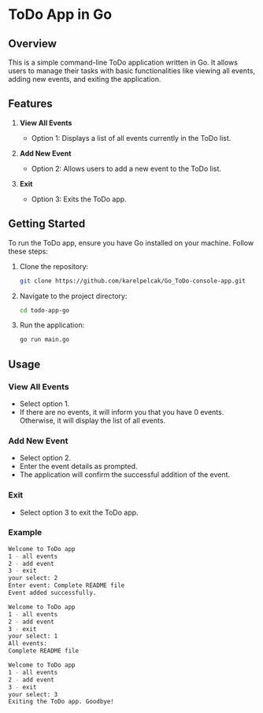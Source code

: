 # ToDo App in Go

## Overview

This is a simple command-line ToDo application written in Go. It allows users to manage their tasks with basic functionalities like viewing all events, adding new events, and exiting the application.

## Features

1. **View All Events**
   - Option 1: Displays a list of all events currently in the ToDo list.

2. **Add New Event**
   - Option 2: Allows users to add a new event to the ToDo list.

3. **Exit**
   - Option 3: Exits the ToDo app.

## Getting Started

To run the ToDo app, ensure you have Go installed on your machine. Follow these steps:

1. Clone the repository:

   ```bash
   git clone https://github.com/karelpelcak/Go_ToDo-console-app.git
2. Navigate to the project directory:

   ```bash
   cd todo-app-go

3. Run the application:

   ```bash
   go run main.go


## Usage

### View All Events

- Select option 1.
- If there are no events, it will inform you that you have 0 events. Otherwise, it will display the list of all events.

### Add New Event

- Select option 2.
- Enter the event details as prompted.
- The application will confirm the successful addition of the event.

### Exit

- Select option 3 to exit the ToDo app.

### Example

```bash
Welcome to ToDo app
1 - all events
2 - add event
3 - exit
your select: 2
Enter event: Complete README file
Event added successfully.

Welcome to ToDo app
1 - all events
2 - add event
3 - exit
your select: 1
All events:
Complete README file

Welcome to ToDo app
1 - all events
2 - add event
3 - exit
your select: 3
Exiting the ToDo app. Goodbye!


